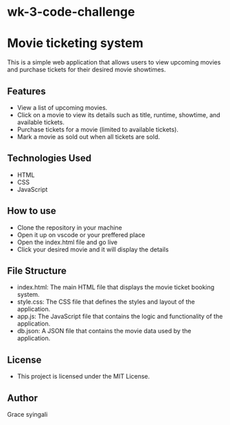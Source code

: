 # wk-3-code-challenge
# Movie ticketing  system
This is a simple web application that allows users to view upcoming movies and purchase tickets for their desired movie showtimes.
## Features
- View a list of upcoming movies.
- Click on a movie to view its details such as title, runtime, showtime, and available tickets.
- Purchase tickets for a movie (limited to available tickets).
- Mark a movie as sold out when all tickets are sold.
## Technologies Used
- HTML
- CSS
- JavaScript
## How to use 
- Clone the repository in your machine
- Open it up on vscode or your preffered place
- Open the index.html file and go live
- Click your desired movie and it will display the details 

## File Structure

- index.html: The main HTML file that displays the movie ticket booking system.
- style.css: The CSS file that defines the styles and layout of the application.
- app.js: The JavaScript file that contains the logic and functionality of the application.
- db.json: A JSON file that contains the movie data used by the application.
## License
- This project is licensed under the MIT License.
## Author
Grace syingali